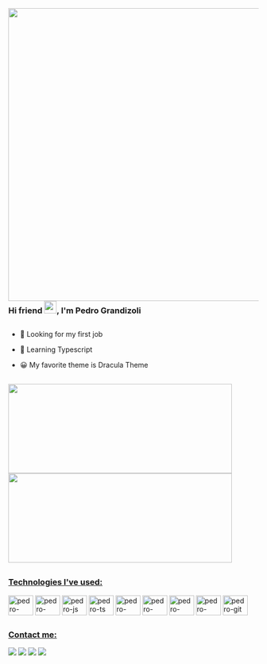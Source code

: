 <img align="right" height="590em" src="https://raw.githubusercontent.com/gist/pedroh715/216c19d7a746dd441ee2841c81d9006a/raw/595194baa5eced03efd1d3c9ede3c822fd0208b9/githubcard.svg"/>

### Hi friend <img src="https://gist.github.com/arunprakashpj/48aa20057048b46c6f9ba9d114a8b76f/raw/69a9d496f651091a509ea8d9913c4aef5c419afb/Hi.gif" width="25px">, I'm Pedro Grandizoli

##

- 🔭 Looking for my first job

- 🌱 Learning Typescript

- 😀 My favorite theme is Dracula Theme

##

<div>
  <a href="https://github.com/pedroh715">
  <img height="180em" width="450em" src="https://github-readme-stats.vercel.app/api?username=pedroh715&show_icons=true&theme=dracula"/>
  <img height="180em" width="450em" src="https://github-readme-stats.vercel.app/api/top-langs/?username=pedroh715&layout=compact&theme=dracula"/>
</div>
  
 ##
  
 ### Technologies I've used:
 <div style="display: inline-block">
  <img align="center" alt="pedro-html5" height="40px" width="50px" src="https://cdn.jsdelivr.net/gh/devicons/devicon/icons/html5/html5-original.svg"/>
  <img align="center" alt="pedro-css3" height="40px" width="50px" src="https://cdn.jsdelivr.net/gh/devicons/devicon/icons/css3/css3-original.svg"/>
  <img align="center" alt="pedro-js" height="40px" width="50px" src="https://cdn.jsdelivr.net/gh/devicons/devicon/icons/javascript/javascript-original.svg"/>
  <img align="center" alt="pedro-ts" height="40px" width="50px" src="https://cdn.jsdelivr.net/gh/devicons/devicon/icons/typescript/typescript-original.svg"/>
  <img align="center" alt="pedro-nodejs" height="40px" width="50px" src="https://cdn.jsdelivr.net/gh/devicons/devicon/icons/nodejs/nodejs-original.svg"/>
  <img align="center" alt="pedro-java" height="40px" width="50px" src="https://cdn.jsdelivr.net/gh/devicons/devicon/icons/java/java-original.svg"/>
  <img align="center" alt="pedro-heroku" height="40px" width="50px" src="https://cdn.jsdelivr.net/gh/devicons/devicon/icons/heroku/heroku-original.svg"/>
  <img align="center" alt="pedro-react" height="40px" width="50px" src="https://cdn.jsdelivr.net/gh/devicons/devicon/icons/react/react-original.svg"/>
  <img align="center" alt="pedro-git" height="40px" width="50px" src="https://cdn.jsdelivr.net/gh/devicons/devicon/icons/git/git-original.svg"/>
 </div>
  
  ##
  
  ### Contact me:
  
  <div>
    <a href="mailto:pedrohenriquecontato04@gmail.com" target="_blank"><img src="https://img.shields.io/badge/Gmail-D14836?style=for-the-badge&logo=gmail&logoColor=white" target="_blank"></a>
    <a href="https://t.me/pedroh715" target="_blank"><img src="https://img.shields.io/badge/Telegram-2CA5E0?style=for-the-badge&logo=telegram&logoColor=white" target="_blank"></a>
    <a href="https://www.instagram.com/pedrohengrandd/" target="_blank"><img src="https://img.shields.io/badge/Instagram-E4405F?style=for-the-badge&logo=instagram&logoColor=white" target="_blank"></a>
    <a href="https://www.linkedin.com/in/pedrograndizoli/" target="_blank"><img src="https://img.shields.io/badge/LinkedIn-0077B5?style=for-the-badge&logo=linkedin&logoColor=white" target="_blank"></a>
  </div>
